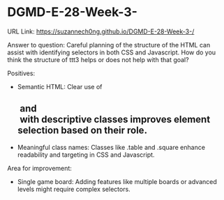 # DGMD-E-28-Week-3-
URL Link: 
https://suzannech0ng.github.io/DGMD-E-28-Week-3-/

Answer to question: Careful planning of the structure of the HTML can assist with
identifying selectors in both CSS and Javascript. How do you think the structure of ttt3
helps or does not help with that goal?

Positives:
- Semantic HTML: Clear use of <h2> and <div> with descriptive classes improves element selection based on their role.
- Meaningful class names: Classes like .table and .square enhance readability and targeting in CSS and Javascript. 

Area for improvement:
- Single game board: Adding features like multiple boards or advanced levels might require complex selectors.


